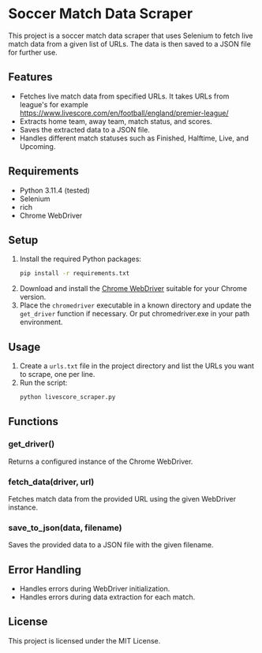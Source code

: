 
# Soccer Match Data Scraper

This project is a soccer match data scraper that uses Selenium to fetch live match data from a given list of URLs. The data is then saved to a JSON file for further use.

## Features
- Fetches live match data from specified URLs. It takes URLs from league's for example https://www.livescore.com/en/football/england/premier-league/
- Extracts home team, away team, match status, and scores.
- Saves the extracted data to a JSON file.
- Handles different match statuses such as Finished, Halftime, Live, and Upcoming.

## Requirements
- Python 3.11.4 (tested)
- Selenium
- rich
- Chrome WebDriver

## Setup
1. Install the required Python packages:
    ```bash
    pip install -r requirements.txt
    ```
2. Download and install the [Chrome WebDriver](https://googlechromelabs.github.io/chrome-for-testing/) suitable for your Chrome version.
3. Place the `chromedriver` executable in a known directory and update the `get_driver` function if necessary. Or put chromedriver.exe in your path environment.

## Usage
1. Create a `urls.txt` file in the project directory and list the URLs you want to scrape, one per line.
2. Run the script:
    ```bash
    python livescore_scraper.py
    ```

## Functions

### get_driver()
Returns a configured instance of the Chrome WebDriver.

### fetch_data(driver, url)
Fetches match data from the provided URL using the given WebDriver instance.

### save_to_json(data, filename)
Saves the provided data to a JSON file with the given filename.

## Error Handling
- Handles errors during WebDriver initialization.
- Handles errors during data extraction for each match.

## License
This project is licensed under the MIT License.
